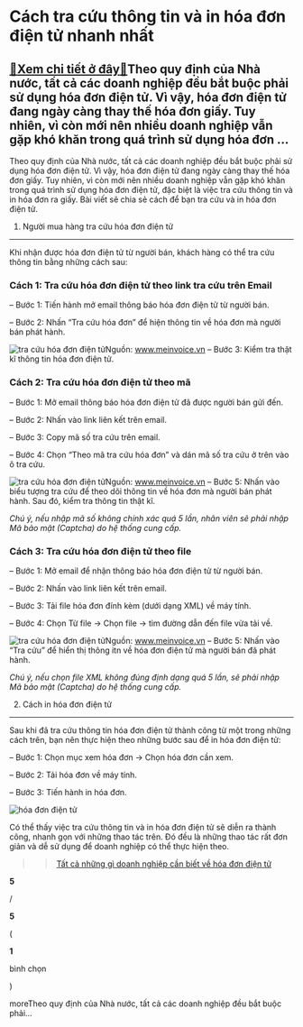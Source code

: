 Cách tra cứu thông tin và in hóa đơn điện tử nhanh nhất
=======================================================

[:gift:Xem chi tiết ở đây:gift:](https://hddtvn.com/cach-tra-cuu-thong-tin-va-in-hoa-don-dien-tu-nhanh-nhat/)Theo quy định của Nhà nước, tất cả các doanh nghiệp đều bắt buộc phải sử dụng hóa đơn điện tử. Vì vậy, hóa đơn điện tử đang ngày càng thay thế hóa đơn giấy. Tuy nhiên, vì còn mới nên nhiều doanh nghiệp vẫn gặp khó khăn trong quá trình sử dụng hóa đơn …
------------------------------------------------------------------------------------------------------------------------------------------------------------------------------------------------------------------------------------------------------------

Theo quy định của Nhà nước, tất cả các doanh nghiệp đều bắt buộc phải sử dụng hóa đơn điện tử. Vì vậy, hóa đơn điện tử đang ngày càng thay thế hóa đơn giấy. Tuy nhiên, vì còn mới nên nhiều doanh nghiệp vẫn gặp khó khăn trong quá trình sử dụng hóa đơn điện tử, đặc biệt là việc tra cứu thông tin và in hóa đơn ra giấy. Bài viết sẽ chia sẻ cách để bạn tra cứu và in hóa đơn điện tử.


1. Người mua hàng tra cứu hóa đơn điện tử
-----------------------------------------


Khi nhận được hóa đơn điện tử từ người bán, khách hàng có thể tra cứu thông tin bằng những cách sau:


### Cách 1: Tra cứu hóa đơn điện tử theo link tra cứu trên Email


– Bước 1: Tiến hành mở email thông báo hóa đơn điện tử từ người bán.


– Bước 2: Nhấn “Tra cứu hóa đơn” để hiện thông tin về hóa đơn mà người bán phát hành.


![tra cứu hóa đơn điện tử](https://hddtvn.com/wp-content/uploads/2021/01/tra-cuu-hoa-don-dien-tu2-1024x562-1.png)Nguồn: www.meinvoice.vn
– Bước 3: Kiểm tra thật kĩ thông tin hóa đơn điện tử.


### Cách 2: Tra cứu hóa đơn điện tử theo mã


– Bước 1: Mở email thông báo hóa đơn điện tử đã được người bán gửi đến.


– Bước 2: Nhấn vào link liên kết trên email.


– Bước 3: Copy mã số tra cứu trên email.


– Bước 4: Chọn “Theo mã tra cứu hóa đơn” và dán mã số tra cứu ở trên vào ô tra cứu.


![tra cứu hóa đơn điện tử](https://hddtvn.com/wp-content/uploads/2021/01/tra-cuu-hoa-don-dien-tu3-1024x887-1.png)Nguồn: www.meinvoice.vn
– Bước 5: Nhấn vào biểu tượng tra cứu để theo dõi thông tin về hóa đơn mà người bán phát hành. Sau đó, kiểm tra thông tin thật kĩ.


*Chú ý, nếu nhập mã số không chính xác quá 5 lần, nhân viên sẽ phải nhập Mã bảo mật (Captcha) do hệ thống cung cấp.*


### Cách 3: Tra cứu hóa đơn điện tử theo file


– Bước 1: Mở email để nhận thông báo hóa đơn điện tử từ người bán.


– Bước 2: Nhấn vào link liên kết trên email.


– Bước 3: Tải file hóa đơn đính kèm (dưới dạng XML) về máy tính.


– Bước 4: Chọn Từ file -> Chọn file -> tìm đường dẫn đến file vừa tải về.


![tra cứu hóa đơn điện tử](https://hddtvn.com/wp-content/uploads/2021/01/tra-cuu-hoa-don-dien-tu4-1024x871-1.png)Nguồn: www.meinvoice.vn
– Bước 5: Nhấn vào “Tra cứu” để hiển thị thông itn về hóa đơn điện tử mà người bán đã phát hành.


*Chú ý, nếu chọn file XML không đúng định dạng quá 5 lần, sẽ phải nhập Mã bảo mật (Captcha) do hệ thống cung cấp.*


2. Cách in hóa đơn điện tử
--------------------------


Sau khi đã tra cứu thông tin hóa đơn điện tử thành công từ một trong những cách trên, bạn nên thực hiện theo những bước sau để in hóa đơn điện tử:


– Bước 1: Chọn mục xem hóa đơn -> Chọn hóa đơn cần xem.


– Bước 2: Tải hóa đơn về máy tính.


– Bước 3: Tiến hành in hóa đơn.


![hóa đơn điện tử](https://hddtvn.com/wp-content/uploads/2021/01/noi-dung-hoa-don-dien-tu.jpg)


Có thể thấy việc tra cứu thông tin và in hóa đơn điện tử sẽ diễn ra thành công, nhanh gọn với những thao tác trên. Đó đều là những thao tác rất đơn giản và dễ sử dụng để doanh nghiệp có thể thực hiện theo.


>> [Tất cả những gì doanh nghiệp cần biết về hóa đơn điện tử](#)








































**5**  

/  

**5**  

(  

**1**  

  

 bình chọn   

)


moreTheo quy định của Nhà nước, tất cả các doanh nghiệp đều bắt buộc phải…

